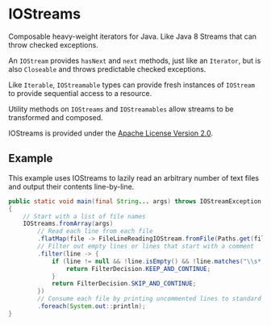 IOStreams
=======

Composable heavy-weight iterators for Java. Like Java 8 Streams that can throw checked exceptions.

An `IOStream` provides `hasNext` and `next` methods, just like an `Iterator`, but is also `Closeable` and throws predictable checked exceptions.

Like `Iterable`, `IOStreamable` types can provide fresh instances of `IOStream` to provide sequential access to a resource.

Utility methods on `IOStreams` and `IOStreamables` allow streams to be transformed and composed.

IOStreams is provided under the [Apache License Version 2.0](http://www.apache.org/licenses/LICENSE-2.0).

Example
-------

This example uses IOStreams to lazily read an arbitrary number of text files and output their contents line-by-line.

```java
public static void main(final String... args) throws IOStreamException
{
    // Start with a list of file names
    IOStreams.fromArray(args)
        // Read each line from each file
        .flatMap(file -> FileLineReadingIOStream.fromFile(Paths.get(file), StandardCharsets.UTF_8))
        // Filter out empty lines or lines that start with a comment
        .filter(line -> {
            if (line != null && !line.isEmpty() && !line.matches("\\s*(#.*)?")) {
                return FilterDecision.KEEP_AND_CONTINUE;
            }
            return FilterDecision.SKIP_AND_CONTINUE;
        })
        // Consume each file by printing uncommented lines to standard out.
        .foreach(System.out::println);
}
```
